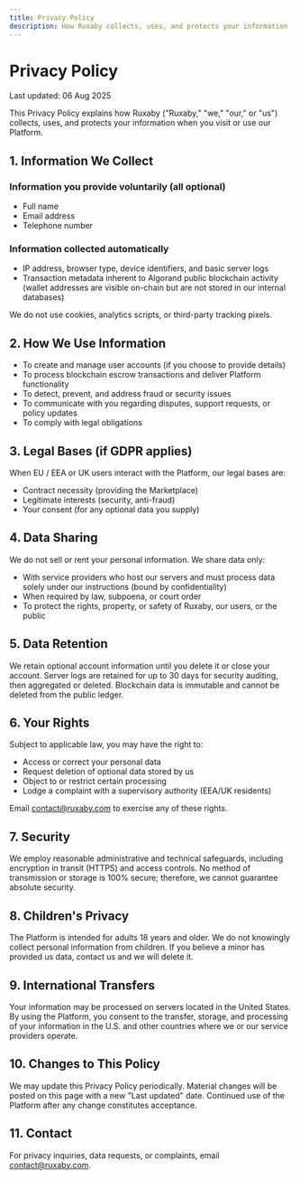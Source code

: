 ```yaml
---
title: Privacy Policy
description: How Ruxaby collects, uses, and protects your information
---
```


# Privacy Policy

Last updated: 06 Aug 2025

This Privacy Policy explains how Ruxaby ("Ruxaby," "we," "our," or "us") collects, uses, and protects your information when you visit or use our Platform.

## 1. Information We Collect

### Information you provide voluntarily (all optional)
- Full name
- Email address
- Telephone number

### Information collected automatically
- IP address, browser type, device identifiers, and basic server logs
- Transaction metadata inherent to Algorand public blockchain activity (wallet addresses are visible on-chain but are not stored in our internal databases)

We do not use cookies, analytics scripts, or third-party tracking pixels.

## 2. How We Use Information

- To create and manage user accounts (if you choose to provide details)
- To process blockchain escrow transactions and deliver Platform functionality
- To detect, prevent, and address fraud or security issues
- To communicate with you regarding disputes, support requests, or policy updates
- To comply with legal obligations

## 3. Legal Bases (if GDPR applies)

When EU / EEA or UK users interact with the Platform, our legal bases are:
- Contract necessity (providing the Marketplace)
- Legitimate interests (security, anti-fraud)
- Your consent (for any optional data you supply)

## 4. Data Sharing

We do not sell or rent your personal information. We share data only:
- With service providers who host our servers and must process data solely under our instructions (bound by confidentiality)
- When required by law, subpoena, or court order
- To protect the rights, property, or safety of Ruxaby, our users, or the public

## 5. Data Retention

We retain optional account information until you delete it or close your account. Server logs are retained for up to 30 days for security auditing, then aggregated or deleted. Blockchain data is immutable and cannot be deleted from the public ledger.

## 6. Your Rights

Subject to applicable law, you may have the right to:
- Access or correct your personal data
- Request deletion of optional data stored by us
- Object to or restrict certain processing
- Lodge a complaint with a supervisory authority (EEA/UK residents)

Email contact@ruxaby.com to exercise any of these rights.

## 7. Security

We employ reasonable administrative and technical safeguards, including encryption in transit (HTTPS) and access controls. No method of transmission or storage is 100% secure; therefore, we cannot guarantee absolute security.

## 8. Children's Privacy

The Platform is intended for adults 18 years and older. We do not knowingly collect personal information from children. If you believe a minor has provided us data, contact us and we will delete it.

## 9. International Transfers

Your information may be processed on servers located in the United States. By using the Platform, you consent to the transfer, storage, and processing of your information in the U.S. and other countries where we or our service providers operate.

## 10. Changes to This Policy

We may update this Privacy Policy periodically. Material changes will be posted on this page with a new "Last updated" date. Continued use of the Platform after any change constitutes acceptance.

## 11. Contact

For privacy inquiries, data requests, or complaints, email contact@ruxaby.com.